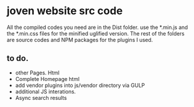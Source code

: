 # joven website src code

All the compiled codes you need are in the Dist folder. use the *.min.js and the *.min.css files for the minified uglified version. 
The rest of the folders are source codes and NPM packages for the plugins I used. 

## to do. 
* other Pages. Html
* Complete Homepage html
* add vendor plugins into js/vendor directory via GULP
* additional JS interations. 
* Async search results 
